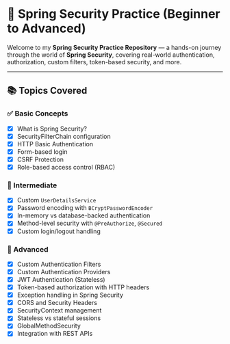 # 🔐 Spring Security Practice (Beginner to Advanced)

Welcome to my **Spring Security Practice Repository** — a hands-on journey through the world of **Spring Security**, covering real-world authentication, authorization, custom filters, token-based security, and more.

---

## 📚 Topics Covered

### ✅ Basic Concepts
- [x] What is Spring Security?
- [x] SecurityFilterChain configuration
- [x] HTTP Basic Authentication
- [x] Form-based login
- [x] CSRF Protection
- [x] Role-based access control (RBAC)

### 🔐 Intermediate
- [x] Custom `UserDetailsService`
- [x] Password encoding with `BCryptPasswordEncoder`
- [x] In-memory vs database-backed authentication
- [x] Method-level security with `@PreAuthorize`, `@Secured`
- [x] Custom login/logout handling

### 🔄 Advanced
- [x] Custom Authentication Filters
- [x] Custom Authentication Providers
- [x] JWT Authentication (Stateless)
- [x] Token-based authorization with HTTP headers
- [x] Exception handling in Spring Security
- [x] CORS and Security Headers
- [x] SecurityContext management
- [x] Stateless vs stateful sessions
- [x] GlobalMethodSecurity
- [x] Integration with REST APIs
